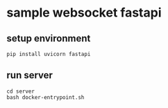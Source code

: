 # sample websocket fastapi

## setup environment

```shell
pip install uvicorn fastapi
```

## run server

```shell
cd server
bash docker-entrypoint.sh
```
